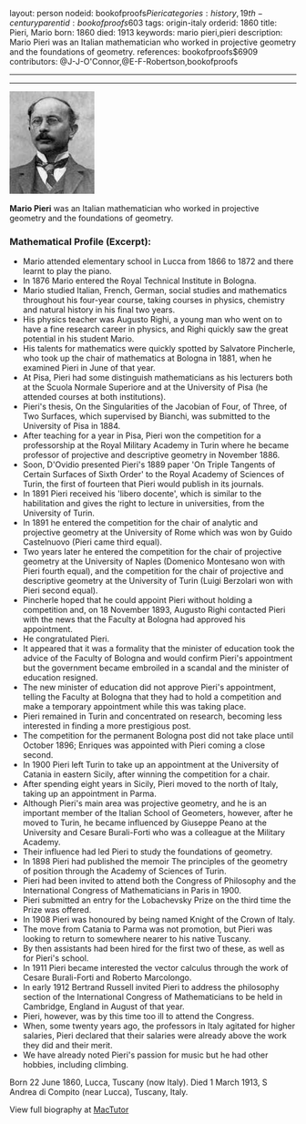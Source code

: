 layout: person
nodeid: bookofproofs$Pieri
categories: history,19th-century
parentid: bookofproofs$603
tags: origin-italy
orderid: 1860
title: Pieri, Mario
born: 1860
died: 1913
keywords: mario pieri,pieri
description: Mario Pieri was an Italian mathematician who worked in projective geometry and the foundations of geometry.
references: bookofproofs$6909
contributors: @J-J-O'Connor,@E-F-Robertson,bookofproofs

---



---

![Pieri.jpg](https://github.com/bookofproofs/bookofproofs.github.io/blob/main/_sources/_assets/images/portraits/Pieri.jpg?raw=true)

**Mario Pieri** was an Italian mathematician who worked in projective geometry and the foundations of geometry.

### Mathematical Profile (Excerpt):
* Mario attended elementary school in Lucca from 1866 to 1872 and there learnt to play the piano.
* In 1876 Mario entered the Royal Technical Institute in Bologna.
* Mario studied Italian, French, German, social studies and mathematics throughout his four-year course, taking courses in physics, chemistry and natural history in his final two years.
* His physics teacher was Augusto Righi, a young man who went on to have a fine research career in physics, and Righi quickly saw the great potential in his student Mario.
* His talents for mathematics were quickly spotted by Salvatore Pincherle, who took up the chair of mathematics at Bologna in 1881, when he examined Pieri in June of that year.
* At Pisa, Pieri had some distinguish mathematicians as his lecturers both at the Scuola Normale Superiore and at the University of Pisa (he attended courses at both institutions).
* Pieri's thesis, On the Singularities of the Jacobian of Four, of Three, of Two Surfaces, which supervised by Bianchi, was submitted to the University of Pisa in 1884.
* After teaching for a year in Pisa, Pieri won the competition for a professorship at the Royal Military Academy in Turin where he became professor of projective and descriptive geometry in November 1886.
* Soon, D'Ovidio presented Pieri's 1889 paper 'On Triple Tangents of Certain Surfaces of Sixth Order' to the Royal Academy of Sciences of Turin, the first of fourteen that Pieri would publish in its journals.
* In 1891 Pieri received his 'libero docente', which is similar to the habilitation and gives the right to lecture in universities, from the University of Turin.
* In 1891 he entered the competition for the chair of analytic and projective geometry at the University of Rome which was won by Guido Castelnuovo (Pieri came third equal).
* Two years later he entered the competition for the chair of projective geometry at the University of Naples (Domenico Montesano won with Pieri fourth equal), and the  competition for the chair of projective and descriptive geometry at the University of Turin (Luigi Berzolari won with Pieri second equal).
* Pincherle hoped that he could appoint Pieri without holding a competition and, on 18 November 1893, Augusto Righi contacted Pieri with the news that the Faculty at Bologna had approved his appointment.
* He congratulated Pieri.
* It appeared that it was a formality that the minister of education took the advice of the Faculty of Bologna and would confirm Pieri's appointment but the government became embroiled in a scandal and the minister of education resigned.
* The new minister of education did not approve Pieri's appointment, telling the Faculty at Bologna that they had to hold a competition and make a temporary appointment while this was taking place.
* Pieri remained in Turin and concentrated on research, becoming less interested in finding a more prestigious post.
* The competition for the permanent Bologna post did not take place until October 1896; Enriques was appointed with Pieri coming a close second.
* In 1900 Pieri left Turin to take up an appointment at the University of Catania in eastern Sicily, after winning the competition for a chair.
* After spending eight years in Sicily, Pieri moved to the north of Italy, taking up an appointment in Parma.
* Although Pieri's main area was projective geometry, and he is an important member of the Italian School of Geometers, however, after he moved to Turin, he became influenced by Giuseppe Peano at the University and Cesare Burali-Forti who was a colleague at the Military Academy.
* Their influence had led Pieri to study the foundations of geometry.
* In 1898 Pieri had published the memoir The principles of the geometry of position through the Academy of Sciences of Turin.
* Pieri had been invited to attend both the Congress of Philosophy and the International Congress of Mathematicians in Paris in 1900.
* Pieri submitted an entry for the Lobachevsky Prize on the third time the Prize was offered.
* In 1908 Pieri was honoured by being named Knight of the Crown of Italy.
* The move from Catania to Parma was not promotion, but Pieri was looking to return to somewhere nearer to his native Tuscany.
* By then assistants had been hired for the first two of these, as well as for Pieri's school.
* In 1911 Pieri became interested the vector calculus through the work of Cesare Burali-Forti and Roberto Marcolongo.
* In early 1912 Bertrand Russell invited Pieri to address the philosophy section of the International Congress of Mathematicians to be held in Cambridge, England in August of that year.
* Pieri, however, was by this time too ill to attend the Congress.
* When, some twenty years ago, the professors in Italy agitated for higher salaries, Pieri declared that their salaries were already above the work they did and their merit.
* We have already noted Pieri's passion for music but he had other hobbies, including climbing.

Born 22 June 1860, Lucca, Tuscany (now Italy). Died 1 March 1913, S Andrea di Compito (near Lucca), Tuscany, Italy.

View full biography at [MacTutor](https://mathshistory.st-andrews.ac.uk/Biographies/Pieri/)
